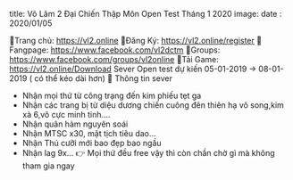 title: Võ Lâm 2 Đại Chiến Thập Môn Open Test Tháng 1 2020
image:
date : 2020/01/05

🔰Trang chủ: https://vl2.online
🔰Đăng Ký: https://vl2.online/register
🔰Fangpage: https://www.facebook.com/vl2dctm
🔰Groups: https://www.facebook.com/groups/vl2online
🔰Tải Game: https://vl2.online/Download
Sever Open test dự kiến 05-01-2019 -> 08-01-2019 ( có thể kéo dài hơn)
📛 Thông tin sever
- Nhận mọi thứ từ công trạng đến kim phiếu tẹt ga
- Nhận các trang bị từ diệu dương chiến cuông đên thiên hạ vô song,kim xà 6,vô cực minh tinh....
- Nhận quân hàm nguyên soái
- Nhận MTSC x30, mật tịch tiêu dao...
- Nhận Thú cưỡi mới bao đẹp bao ngầu
- Nhận lag 9x...
👉 Mọi thứ đều free vậy thì còn chần chờ gì mà không tham gia ngay
